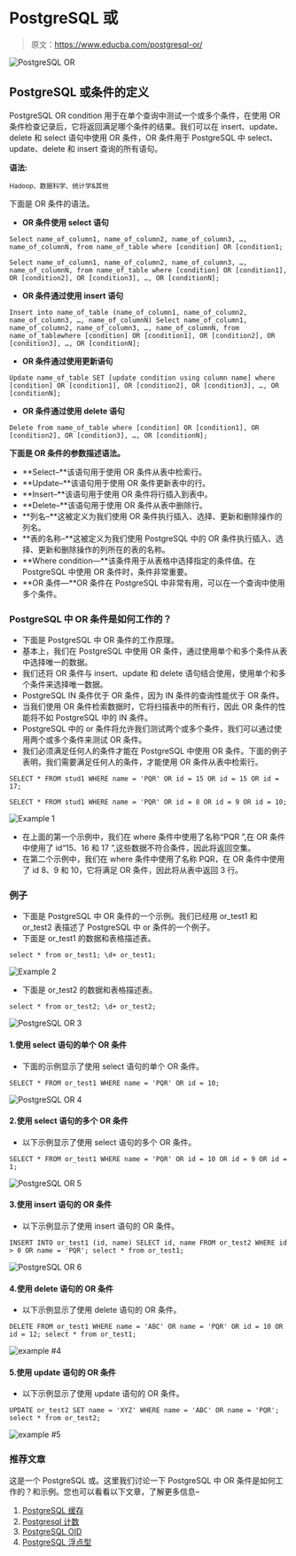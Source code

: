 # PostgreSQL 或

> 原文：<https://www.educba.com/postgresql-or/>

![PostgreSQL OR](img/4a30390b1077171fc67ebccd19d049f8.png)



## PostgreSQL 或条件的定义

PostgreSQL OR condition 用于在单个查询中测试一个或多个条件，在使用 OR 条件检查记录后，它将返回满足哪个条件的结果。我们可以在 insert、update、delete 和 select 语句中使用 OR 条件，OR 条件用于 PostgreSQL 中 select、update、delete 和 insert 查询的所有语句。

**语法:**

<small>Hadoop、数据科学、统计学&其他</small>

下面是 OR 条件的语法。

*   **OR 条件使用 select 语句**

`Select name_of_column1, name_of_column2, name_of_column3, …, name_of_columnN, from name_of_table where [condition] OR [condition1;`

`Select name_of_column1, name_of_column2, name_of_column3, …, name_of_columnN, from name_of_table where [condition] OR [condition1], OR [condition2], OR [condition3], …, OR [conditionN];`

*   **OR 条件通过使用 insert 语句**

`Insert into name_of_table (name_of_column1, name_of_column2, name_of_column3, …, name_of_columnN) Select name_of_column1, name_of_column2, name_of_column3, …, name_of_columnN, from name_of_tablewhere [condition] OR [condition1], OR [condition2], OR [condition3], …, OR [conditionN];`

*   **OR 条件通过使用更新语句**

`Update name_of_table SET [update condition using column name] where [condition] OR [condition1], OR [condition2], OR [condition3], …, OR [conditionN];`

*   **OR 条件通过使用 delete 语句**

`Delete from name_of_table where [condition] OR [condition1], OR [condition2], OR [condition3], …, OR [conditionN];`

**下面是 OR 条件的参数描述语法。**

*   **Select–**该语句用于使用 OR 条件从表中检索行。
*   **Update–**该语句用于使用 OR 条件更新表中的行。
*   **Insert–**该语句用于使用 OR 条件将行插入到表中。
*   **Delete–**该语句用于使用 OR 条件从表中删除行。
*   **列名–**这被定义为我们使用 OR 条件执行插入、选择、更新和删除操作的列名。
*   **表的名称–**这被定义为我们使用 PostgreSQL 中的 OR 条件执行插入、选择、更新和删除操作的列所在的表的名称。
*   **Where condition—**该条件用于从表格中选择指定的条件值。在 PostgreSQL 中使用 OR 条件时，条件非常重要。
*   **OR 条件—**OR 条件在 PostgreSQL 中非常有用，可以在一个查询中使用多个条件。

### PostgreSQL 中 OR 条件是如何工作的？

*   下面是 PostgreSQL 中 OR 条件的工作原理。
*   基本上，我们在 PostgreSQL 中使用 OR 条件，通过使用单个和多个条件从表中选择唯一的数据。
*   我们还将 OR 条件与 insert、update 和 delete 语句结合使用，使用单个和多个条件来选择唯一数据。
*   PostgreSQL IN 条件优于 OR 条件，因为 IN 条件的查询性能优于 OR 条件。
*   当我们使用 OR 条件检索数据时，它将扫描表中的所有行，因此 OR 条件的性能将不如 PostgreSQL 中的 IN 条件。
*   PostgreSQL 中的 or 条件将允许我们测试两个或多个条件，我们可以通过使用两个或多个条件来测试 OR 条件。
*   我们必须满足任何人的条件才能在 PostgreSQL 中使用 OR 条件。下面的例子表明，我们需要满足任何人的条件，才能使用 OR 条件从表中检索行。

`SELECT * FROM stud1 WHERE name = 'PQR' OR id = 15 OR id = 15 OR id = 17;`

`SELECT * FROM stud1 WHERE name = 'PQR' OR id = 8 OR id = 9 OR id = 10;`

![Example 1](img/db71313f9513f78ec7b626b4e96747d3.png "Example 1")



*   在上面的第一个示例中，我们在 where 条件中使用了名称“PQR ”,在 OR 条件中使用了 id“15、16 和 17 ”,这些数据不符合条件，因此将返回空集。
*   在第二个示例中，我们在 where 条件中使用了名称 PQR，在 OR 条件中使用了 id 8、9 和 10，它将满足 OR 条件，因此将从表中返回 3 行。

### 例子

*   下面是 PostgreSQL 中 OR 条件的一个示例。我们已经用 or_test1 和 or_test2 表描述了 PostgreSQL 中 or 条件的一个例子。
*   下面是 or_test1 的数据和表格描述表。

`select * from or_test1;
\d+ or_test1;`

![Example 2](img/f8c2fef23e69274d541b5258046081e8.png "Example 2")



*   下面是 or_test2 的数据和表格描述表。

`select * from or_test2;
\d+ or_test2;`

![PostgreSQL OR 3](img/502a056725ad1604cd1a9d5d7518f6e9.png)



#### 1.使用 select 语句的单个 OR 条件

*   下面的示例显示了使用 select 语句的单个 OR 条件。

`SELECT * FROM or_test1 WHERE name = 'PQR' OR id = 10;`

![PostgreSQL OR 4](img/c232096f389581bbdff267024fa872b4.png)



#### 2.使用 select 语句的多个 OR 条件

*   以下示例显示了使用 select 语句的多个 OR 条件。

`SELECT * FROM or_test1 WHERE name = 'PQR' OR id = 10 OR id = 9 OR id = 1;`

![PostgreSQL OR 5](img/d231cab1d03158aa51342b92ef385caf.png)



#### 3.使用 insert 语句的 OR 条件

*   以下示例显示了使用 insert 语句的 OR 条件。

`INSERT INTO or_test1 (id, name) SELECT id, name FROM or_test2 WHERE id > 0 OR name = 'PQR';
select * from or_test1;`

![PostgreSQL OR 6](img/5d03fac060711f9d6b3d1a82714006f5.png)



#### 4.使用 delete 语句的 OR 条件

*   以下示例显示了使用 delete 语句的 OR 条件。

`DELETE FROM or_test1 WHERE name = 'ABC' OR name = 'PQR' OR id = 10 OR id = 12;
select * from or_test1;`

![example #4](img/746db4fcb682d967ab2e43a84312eea7.png)



#### 5.使用 update 语句的 OR 条件

*   以下示例显示了使用 update 语句的 OR 条件。

`UPDATE or_test2 SET name = 'XYZ' WHERE name = 'ABC' OR name = 'PQR';
select * from or_test2;`

![example #5](img/30fc89e332bbf2b22de83a8205530a8f.png "example #5")



### 推荐文章

这是一个 PostgreSQL 或。这里我们讨论一下 PostgreSQL 中 OR 条件是如何工作的？和示例。您也可以看看以下文章，了解更多信息–

1.  [PostgreSQL 缓存](https://www.educba.com/postgresql-caching/)
2.  [Postgresql 计数](https://www.educba.com/postgresql-count/)
3.  [PostgreSQL OID](https://www.educba.com/postgresql-oid/)
4.  [PostgreSQL 浮点型](https://www.educba.com/postgresql-float/)